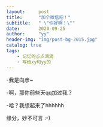 ```yaml
---
layout:     post
title:      "加个微信吧！"
subtitle:   " \"你好啊！\""
date:       2020-09-25
author:     "yy"
header-img: "img/post-bg-2015.jpg"
catalog: true
tags:
    - 记忆的点点滴滴
    - 写给xy和yy的
---
```


-我是向彦~

-啊，那你前些天qq加过我？

-哈？我想起来了hhhhhh

缘分，妙不可言 :-)